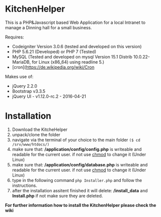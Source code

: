 # KitchenHelper
This is a PHP&Javascript based Web Application for a local Intranet to manage a Dinning hall for a small business.

Requires:
- Codeigniter Version 3.0.6 (tested and developed on this version)
- PHP 5.6.21 (Developed) or PHP 7 (Tested)
- MySQL (Tested and developed on mysql Version 15.1 Distrib 10.0.22-MariaDB, for Linux (x86_64) using readline 5.)
- [cron](https://de.wikipedia.org/wiki/Cron

Makes use of:
- jQuery 2.2.0
- Bootstrap v3.3.5
- jQuery UI - v1.12.0-rc.2 - 2016-04-21

# Installation

1. Download the KitcheHelper
2. unpack/clone the folder
3. navigate via the terminal of your choice to the main folder `($ cd /srv/www/htdocs/)`
4. make sure that: **/application/config/config.php** is writeable and readable for the current user. if not use [chmod](http://www.computerhope.com/unix/uchmod.htm) to change it (Under Linux)
5. make sure that: **/application/config/database.php** is writeable and readable for the current user. if not use [chmod](http://www.computerhope.com/unix/uchmod.htm) to change it (Under Linux)
6. type in the following command `php Installer.php` and follow the instructions.
7. after the installation assitent finished it will delete: **/install_data** and **Install.php** if not make sure they are deleted.

**For further information how to install the KitchenHelper please check the wiki**









